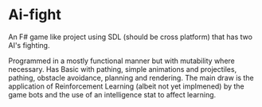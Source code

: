 Ai-fight
========

An F# game like project using SDL (should be cross platform) that has two AI's fighting.

Programmed in a mostly functional manner but with mutability where necessary.
Has Basic with pathing, simple animations and projectiles, pathing, obstacle avoidance, planning and rendering. 
The main draw is the application of Reinforcement Learning (albeit not yet implmened) by the game bots and the use of an intelligence stat to affect 
learning.

